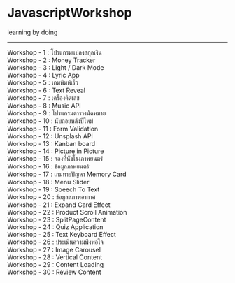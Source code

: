 # JavascriptWorkshop
learning by doing
<hr>
<p>
  Workshop - 1 : โปรแกรมแปลงสกุลเงิน <br>
  Workshop - 2 : Money Tracker <br>
  Workshop - 3 : Light / Dark Mode <br>
  Workshop - 4 : Lyric App <br>
  Workshop - 5 : เกมพิมพ์เร็ว <br>
  Workshop - 6 : Text Reveal <br>
  Workshop - 7 : เครื่องคิดเลข <br>
  Workshop - 8 : Music API <br>
  Workshop - 9 : โปรแกรมตารางนัดหมาย <br>
  Workshop - 10 : นับถอยหลังปีใหม่ <br>
  Workshop - 11 : Form Validation <br>
  Workshop - 12 : Unsplash API <br>
  Workshop - 13 : Kanban board <br>
  Workshop - 14 : Picture in Picture <br>
  Workshop - 15 : จองที่นั่งโรงภาพยนตร์ <br>
  Workshop - 16 : ข้อมูลภาพยนตร์ <br>
  Workshop - 17 : เกมทายปัญหา Memory Card <br>
  Workshop - 18 : Menu Slider <br>
  Workshop - 19 : Speech To Text <br>
  Workshop - 20 : ข้อมูลสภาพอากาศ <br>
  Workshop - 21 : Expand Card Effect <br>
  Workshop - 22 : Product Scroll Animation <br>
  Workshop - 23 : SplitPageContent <br>
  Workshop - 24 : Quiz Application <br>
  Workshop - 25 : Text Keyboard Effect <br>
  Workshop - 26 : ประเมินความพึงพอใจ <br>
  Workshop - 27 : Image Carousel <br>
  Workshop - 28 : Vertical Content <br>
  Workshop - 29 : Content Loading <br>
  Workshop - 30 : Review Content <br>
<p/>
